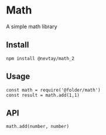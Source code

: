 # Math
A simple math library

## Install
```
npm install @nevtay/math_2
```
## Usage 
``` 
const math = require('@folder/math')
const result = math.add(1,1)
```
## API
`math.add(number, number)`